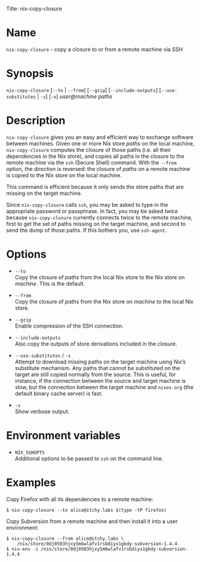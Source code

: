 Title: nix-copy-closure

# Name

`nix-copy-closure` - copy a closure to or from a remote machine via SSH

# Synopsis

`nix-copy-closure`
  [`--to` | `--from`]
  [`--gzip`]
  [`--include-outputs`]
  [`--use-substitutes` | `-s`]
  [`-v`]
  _user@machine_ _paths_

# Description

`nix-copy-closure` gives you an easy and efficient way to exchange
software between machines.  Given one or more Nix store _paths_ on the
local machine, `nix-copy-closure` computes the closure of those paths
(i.e. all their dependencies in the Nix store), and copies all paths
in the closure to the remote machine via the `ssh` (Secure Shell)
command.  With the `--from` option, the direction is reversed: the
closure of _paths_ on a remote machine is copied to the Nix store on
the local machine.

This command is efficient because it only sends the store paths
that are missing on the target machine.

Since `nix-copy-closure` calls `ssh`, you may be asked to type in the
appropriate password or passphrase.  In fact, you may be asked _twice_
because `nix-copy-closure` currently connects twice to the remote
machine, first to get the set of paths missing on the target machine,
and second to send the dump of those paths.  If this bothers you, use
`ssh-agent`.

# Options

  - `--to`  
    Copy the closure of _paths_ from the local Nix store to the Nix
    store on _machine_. This is the default.

  - `--from`  
    Copy the closure of _paths_ from the Nix store on _machine_ to the
    local Nix store.

  - `--gzip`  
    Enable compression of the SSH connection.

  - `--include-outputs`  
    Also copy the outputs of store derivations included in the closure.

  - `--use-substitutes` / `-s`  
    Attempt to download missing paths on the target machine using Nix’s
    substitute mechanism.  Any paths that cannot be substituted on the
    target are still copied normally from the source.  This is useful,
    for instance, if the connection between the source and target
    machine is slow, but the connection between the target machine and
    `nixos.org` (the default binary cache server) is
    fast.

  - `-v`  
    Show verbose output.

# Environment variables

  - `NIX_SSHOPTS`  
    Additional options to be passed to `ssh` on the command
    line.

# Examples

Copy Firefox with all its dependencies to a remote machine:

    $ nix-copy-closure --to alice@itchy.labs $(type -tP firefox)

Copy Subversion from a remote machine and then install it into a user
environment:

    $ nix-copy-closure --from alice@itchy.labs \
        /nix/store/0dj0503hjxy5mbwlafv1rsbdiyx1gkdy-subversion-1.4.4
    $ nix-env -i /nix/store/0dj0503hjxy5mbwlafv1rsbdiyx1gkdy-subversion-1.4.4
